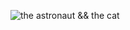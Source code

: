 ![the astronaut && the cat](https://github.com/42piratas/andersonq/raw/master/misc/img/astronaut_cat.gif)



